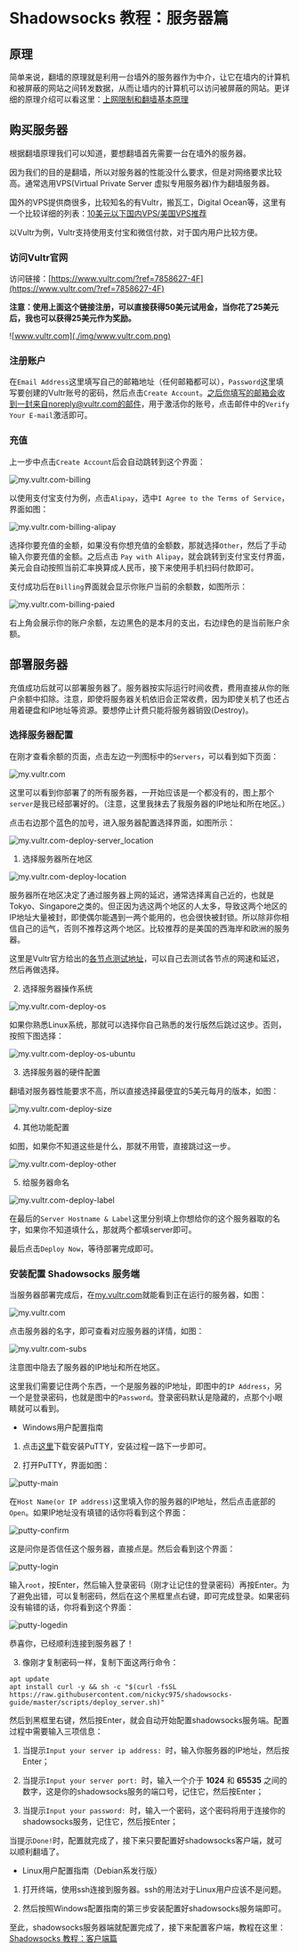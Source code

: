 # Shadowsocks 教程：服务器篇

## 原理

简单来说，翻墙的原理就是利用一台墙外的服务器作为中介，让它在墙内的计算机和被屏蔽的网站之间转发数据，从而让墙内的计算机可以访问被屏蔽的网站。更详细的原理介绍可以看这里：[上网限制和翻墙基本原理](https://superxlcr.github.io/2018/07/01/%E4%B8%8A%E7%BD%91%E9%99%90%E5%88%B6%E5%92%8C%E7%BF%BB%E5%A2%99%E5%9F%BA%E6%9C%AC%E5%8E%9F%E7%90%86/)

## 购买服务器

根据翻墙原理我们可以知道，要想翻墙首先需要一台在墙外的服务器。

因为我们的目的是翻墙，所以对服务器的性能没什么要求，但是对网络要求比较高。通常选用VPS(Virtual Private Server 虚拟专用服务器)作为翻墙服务器。

国外的VPS提供商很多，比较知名的有Vultr，搬瓦工，Digital Ocean等，这里有一个比较详细的列表：[10美元以下国内VPS/美国VPS推荐](https://www.vpser.net/ten-dollars-vps)

以Vultr为例，Vultr支持使用支付宝和微信付款，对于国内用户比较方便。

### 访问Vultr官网

访问链接：[https://www.vultr.com/?ref=7858627-4F](https://www.vultr.com/?ref=7858627-4F)

__注意：使用上面这个链接注册，可以直接获得50美元试用金，当你花了25美元后，我也可以获得25美元作为奖励。__

![www.vultr.com](./img/www.vultr.com.png)

### 注册账户

在`Email Address`这里填写自己的邮箱地址（任何邮箱都可以），`Password`这里填写要创建的Vultr账号的密码，然后点击`Create Account`。之后你填写的邮箱会收到一封来自noreply@vultr.com的邮件，用于激活你的账号，点击邮件中的`Verify Your E-mail`激活即可。

### 充值

上一步中点击`Create Account`后会自动跳转到这个界面：

![my.vultr.com-billing](./img/my.vultr.com-billing.png)

以使用支付宝支付为例，点击`Alipay`，选中`I Agree to the Terms of Service`，界面如图：

![my.vultr.com-billing-alipay](./img/my.vultr.com-billing-alipay.png)

选择你要充值的金额，如果没有你想充值的金额数，那就选择`Other`，然后了手动输入你要充值的金额。之后点击 `Pay with Alipay`，就会跳转到支付宝支付界面，美元会自动按照当前汇率换算成人民币，接下来使用手机扫码付款即可。

支付成功后在`Billing`界面就会显示你账户当前的余额数，如图所示：

![my.vultr.com-billing-paied](./img/my.vultr.com-billing-paied.png)

右上角会展示你的账户余额，左边黑色的是本月的支出，右边绿色的是当前账户余额。

## 部署服务器

充值成功后就可以部署服务器了。服务器按实际运行时间收费，费用直接从你的账户余额中扣除。注意，即使将服务器关机依旧会正常收费，因为即使关机了也还占用着硬盘和IP地址等资源。要想停止计费只能将服务器销毁(Destroy)。

### 选择服务器配置

在刚才查看余额的页面，点击左边一列图标中的`Servers`，可以看到如下页面：

![my.vultr.com](./img/my.vultr.com.png)

这里可以看到你部署了的所有服务器，一开始应该是一个都没有的，图上那个`server`是我已经部署好的。（注意，这里我抹去了我服务器的IP地址和所在地区。）

点击右边那个蓝色的加号，进入服务器配置选择界面，如图所示：

![my.vultr.com-deploy-server_location](./img/my.vultr.com-deploy.png)

1. 选择服务器所在地区

![my.vultr.com-deploy-location](./img/my.vultr.com-deploy-location.png)

服务器所在地区决定了通过服务器上网的延迟，通常选择离自己近的，也就是Tokyo、Singapore之类的。但正因为选这两个地区的人太多，导致这两个地区的IP地址大量被封，即使偶尔能遇到一两个能用的，也会很快被封锁。所以除非你相信自己的运气，否则不推荐这两个地区。比较推荐的是美国的西海岸和欧洲的服务器。

这里是Vultr官方给出的[各节点测试地址](https://www.vultrvps.com/test-server)，可以自己去测试各节点的网速和延迟，然后再做选择。

2. 选择服务器操作系统

![my.vultr.com-deploy-os](./img/my.vultr.com-deploy-os.png)

如果你熟悉Linux系统，那就可以选择你自己熟悉的发行版然后跳过这步。否则，按照下图选择：

![my.vultr.com-deploy-os-ubuntu](./img/my.vultr.com-deploy-os-ubuntu.png)

3. 选择服务器的硬件配置

翻墙对服务器性能要求不高，所以直接选择最便宜的5美元每月的版本，如图：

![my.vultr.com-deploy-size](./img/my.vultr.com-deploy-size.png)

4. 其他功能配置

如图，如果你不知道这些是什么，那就不用管，直接跳过这一步。

![my.vultr.com-deploy-other](./img/my.vultr.com-deploy-other.png)

5. 给服务器命名

![my.vultr.com-deploy-label](./img/my.vultr.com-deploy-label.png)

在最后的`Server Hostname & Label`这里分别填上你想给你的这个服务器取的名字，如果你不知道填什么，那就两个都填server即可。

最后点击`Deploy Now`，等待部署完成即可。

### 安装配置 Shadowsocks 服务端

当服务器部署完成后，在[my.vultr.com](https://my.vultr.com/)就能看到正在运行的服务器，如图：

![my.vultr.com](./img/my.vultr.com.png)

点击服务器的名字，即可查看对应服务器的详情，如图：

![my.vultr.com-subs](./img/my.vultr.com-subs.png)

注意图中隐去了服务器的IP地址和所在地区。

这里我们需要记住两个东西，一个是服务器的IP地址，即图中的`IP Address`，另一个是登录密码，也就是图中的`Password`。登录密码默认是隐藏的，点那个小眼睛就可以看到。

* Windows用户配置指南

1. 点击[这里](https://the.earth.li/~sgtatham/putty/latest/w64/putty-64bit-0.70-installer.msi)下载安装PuTTY，安装过程一路下一步即可。

2. 打开PuTTY，界面如图：

![putty-main](./img/putty-main.png)

在`Host Name(or IP address)`这里填入你的服务器的IP地址，然后点击底部的`Open`。如果IP地址没有填错的话你将看到这个界面：

![putty-confirm](./img/putty-confirm.png)

这是问你是否信任这个服务器，直接点是。然后会看到这个界面：

![putty-login](./img/putty-login.png)

输入`root`，按Enter，然后输入登录密码（刚才让记住的登录密码）再按Enter。为了避免出错，可以复制密码，然后在这个黑框里点右键，即可完成登录。如果密码没有输错的话，你将看到这个界面：

![putty-logedin](./img/putty-logedin.png)

恭喜你，已经顺利连接到服务器了！

3. 像刚才复制密码一样，复制下面这两行命令：

``` shell
apt update
apt install curl -y && sh -c "$(curl -fsSL https://raw.githubusercontent.com/nickyc975/shadowsocks-guide/master/scripts/deploy_server.sh)"
```

然后到黑框里右键，然后按Enter，就会自动开始配置shadowsocks服务端。配置过程中需要输入三项信息：

1. 当提示`Input your server ip address: `时，输入你服务器的IP地址，然后按Enter；

2. 当提示`Input your server port: `时，输入一个介于 __1024__ 和 __65535__ 之间的数字，这是你的shadowsocks服务的端口号，记住它，然后按Enter；

3. 当提示`Input your password: `时，输入一个密码，这个密码将用于连接你的shadowsocks服务，记住它，然后按Enter；

当提示`Done!`时，配置就完成了，接下来只要配置好shadowsocks客户端，就可以顺利翻墙了。

* Linux用户配置指南（Debian系发行版）


1. 打开终端，使用ssh连接到服务器。ssh的用法对于Linux用户应该不是问题。

2. 然后按照Windows配置指南的第三步安装配置好shadowsocks服务端即可。

至此，shadowsocks服务器端就配置完成了，接下来配置客户端，教程在这里：[Shadowsocks 教程：客户端篇](./Client.md)